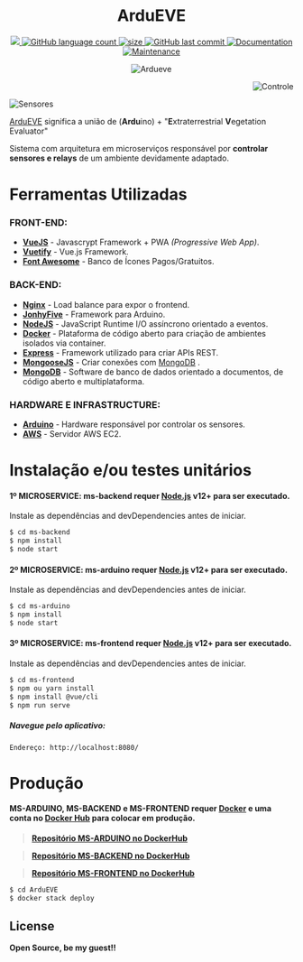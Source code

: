 
<h1 align="center">ArduEVE</h1>
<p align="center">
  <a href="https://github.com/hpbonfim/ardueve#readme">
    <img src="https://img.shields.io/badge/version-1.0.0-blue.svg?cacheSeconds=2592000"/>
  </a>

  <a href="https://github.com/hpbonfim/ardueve#readme">
    <img alt="GitHub language count" src="https://img.shields.io/github/languages/count/hpbonfim/ardueve"/>
  </a>

  <a href="https://github.com/hpbonfim/ardueve#readme">
    <img alt="size" src="https://img.shields.io/github/repo-size/hpbonfim/ardueve"/>
  </a>

  <a href="https://github.com/hpbonfim/ardueve/commits/master">
    <img alt="GitHub last commit" src="https://img.shields.io/github/last-commit/hpbonfim/ardueve">
  </a>

  <a href="https://github.com/hpbonfim/ardueve#readme">
    <img alt="Documentation" src="https://img.shields.io/badge/documentation-yes-brightgreen.svg" target="https://github.com/hpbonfim/ardueve#readme" />
  </a>

  <a href="https://github.com/hpbonfim/ardueve/graphs/commit-activity">
    <img alt="Maintenance" src="https://img.shields.io/badge/Maintained%3F-yes-green.svg" target="https://github.com/hpbonfim/ardueve#readme" />
  </a>
</p>
<p align="center"> 
<img src="png/Ardueve.png" alt="Ardueve"/>
</p>
<p align="right">  
<img src="png/Controle.png" alt="Controle"/>
</p>
<p> 
<img src="png/Sensores.png" alt="Sensores"/>
</p>

[ArduEVE](https://github.com/hpbonfim/ardueve#readme) significa a união de (**Ardu**ino) +  "**E**xtraterrestrial **V**egetation Evaluator" 

Sistema com arquitetura em microserviços responsável por **controlar sensores e relays** de um ambiente devidamente adaptado.


# Ferramentas Utilizadas

### FRONT-END:
* **[VueJS](https://vuejs.org/)** - Javascrypt Framework + PWA *(Progressive Web App)*.
*  **[Vuetify](https://vuetifyjs.com/en/getting-started/quick-start/)** - Vue.js Framework.
* **[Font Awesome](https://fontawesome.com/)** - Banco de Ícones Pagos/Gratuitos.


### BACK-END:
* **[Nginx](https://nginx.com)** - Load balance para expor o frontend.
* **[JonhyFive](http://johnny-five.io/)** - Framework para Arduino.
* **[NodeJS](https://nodejs.org/en/)** - JavaScript Runtime I/O assíncrono orientado a eventos.
* **[Docker](https://www.docker.com/)** - Plataforma de código aberto para criação de ambientes isolados via container.
* **[Express](https://expressjs.com/)** - Framework utilizado para criar APIs REST.
* **[MongooseJS](https://mongoosejs.com/)** - Criar conexões com [MongoDB](https://www.mongodb.com/) .
* **[MongoDB](https://www.mongodb.com/)** - Software de banco de dados orientado a documentos, de código aberto e multiplataforma.

### HARDWARE E INFRASTRUCTURE:

* **[Arduino](https://www.arduino.cc/)** - Hardware responsável por controlar os sensores.
* **[AWS](https://www.aws.amazon.com/)** - Servidor AWS EC2.


# Instalação e/ou testes unitários

#### 1º MICROSERVICE: ms-backend requer [Node.js](https://nodejs.org/) v12+ para ser executado.

Instale as dependências and devDependencies antes de iniciar.

```sh
$ cd ms-backend
$ npm install
$ node start
```

#### 2º MICROSERVICE: ms-arduino requer [Node.js](https://nodejs.org/) v12+ para ser executado.

Instale as dependências and devDependencies antes de iniciar.

```sh
$ cd ms-arduino
$ npm install
$ node start
```

#### 3º MICROSERVICE: ms-frontend requer [Node.js](https://nodejs.org/) v12+ para ser executado.

Instale as dependências and devDependencies antes de iniciar.

```sh
$ cd ms-frontend
$ npm ou yarn install
$ npm install @vue/cli
$ npm run serve
```

##### Navegue pelo aplicativo:
    Endereço: http://localhost:8080/


# Produção


#### MS-ARDUINO, MS-BACKEND e MS-FRONTEND requer **[Docker](https://www.docker.com/)** e uma conta no [Docker Hub](https://hub.docker.com/) para colocar em produção.


> **[Repositório MS-ARDUINO no DockerHub](https://hub.docker.com/r/hpbonfim/ms-arduino)**

> **[Repositório MS-BACKEND no DockerHub](https://hub.docker.com/r/hpbonfim/ms-backend)**

> **[Repositório MS-FRONTEND no DockerHub](https://hub.docker.com/r/hpbonfim/ms-frontend)**



```sh
$ cd ArduEVE
$ docker stack deploy
```


License
----

**Open Source, be my guest!!** 


